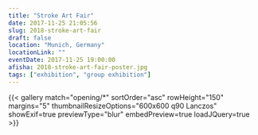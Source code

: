 ```yaml
---
title: "Stroke Art Fair"
date: 2017-11-25 21:05:56
slug: 2018-stroke-art-fair
draft: false
location: "Munich, Germany"
locationLink: ""
eventDate: 2017-11-25 19:00:00
afisha: 2018-stroke-art-fair-poster.jpg
tags: ["exhibition", "group exhibition"]
---
```


{{< gallery match="opening/*" sortOrder="asc" rowHeight="150" margins="5" thumbnailResizeOptions="600x600 q90 Lanczos" showExif=true previewType="blur" embedPreview=true loadJQuery=true >}}
